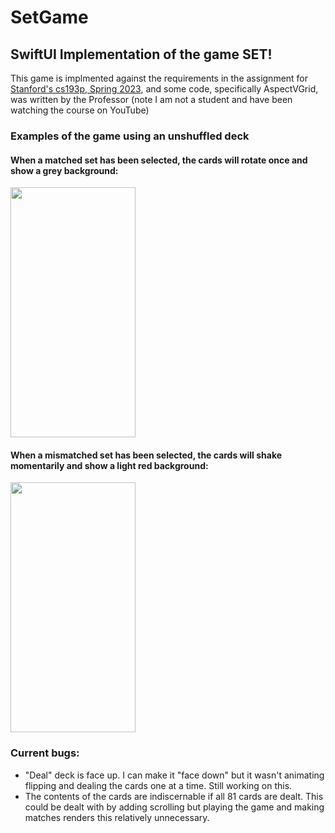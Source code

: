 # SetGame
## SwiftUI Implementation of the game SET!

This game is implmented against the requirements in the assignment for [Stanford's cs193p, Spring 2023](https://cs193p.sites.stanford.edu/2023), and some code, specifically AspectVGrid, was written by the Professor (note I am not a student and have been watching the course on YouTube)

### Examples of the game using an unshuffled deck

#### When a matched set has been selected, the cards will rotate once and show a grey background:

<img src="https://github.com/theonlygnome/SetGame/assets/95313083/54ec1fb4-9d0c-458a-b3bb-701429df4e97" width="200" height="400">

#### When a mismatched set has been selected, the cards will shake momentarily and show a light red background:

<img src="https://github.com/theonlygnome/SetGame/assets/95313083/da580140-a42c-4802-9f29-9b16cb1c90e6" width="200" height="400">

### Current bugs:
* "Deal" deck is face up.  I can make it "face down" but it wasn't animating flipping and dealing the cards one at a time.  Still working on this.
* The contents of the cards are indiscernable if all 81 cards are dealt.  This could be dealt with by adding scrolling but playing the game and making matches renders this relatively unnecessary. 


